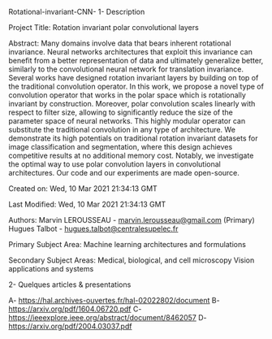 Rotational-invariant-CNN-
1- Description

Project Title: Rotation invariant polar convolutional layers

Abstract: Many domains involve data that bears inherent rotational invariance. Neural networks architectures that exploit this invariance can benefit from a better representation of data and ultimately generalize better, similarly to the convolutional neural network for translation invariance. Several works have designed rotation invariant layers by building on top of the traditional convolution operator. In this work, we propose a novel type of convolution operator that works in the polar space which is rotationally invariant by construction. Moreover, polar convolution scales linearly with respect to filter size, allowing to significantly reduce the size of the parameter space of neural networks. This highly modular operator can substitute the traditional convolution in any type of architecture. We demonstrate its high potentials on traditional rotation invariant datasets for image classification and segmentation, where this design achieves competitive results at no additional memory cost. Notably, we investigate the optimal way to use polar convolution layers in convolutional architectures. Our code and our experiments are made open-source.

Created on: Wed, 10 Mar 2021 21:34:13 GMT

Last Modified: Wed, 10 Mar 2021 21:34:13 GMT

Authors: Marvin LEROUSSEAU - marvin.lerousseau@gmail.com (Primary) Hugues Talbot - hugues.talbot@centralesupelec.fr

Primary Subject Area: Machine learning architectures and formulations

Secondary Subject Areas: Medical, biological, and cell microscopy Vision applications and systems

2- Quelques articles & presentations

A- https://hal.archives-ouvertes.fr/hal-02022802/document B- https://arxiv.org/pdf/1604.06720.pdf C- https://ieeexplore.ieee.org/abstract/document/8462057 D- https://arxiv.org/pdf/2004.03037.pdf